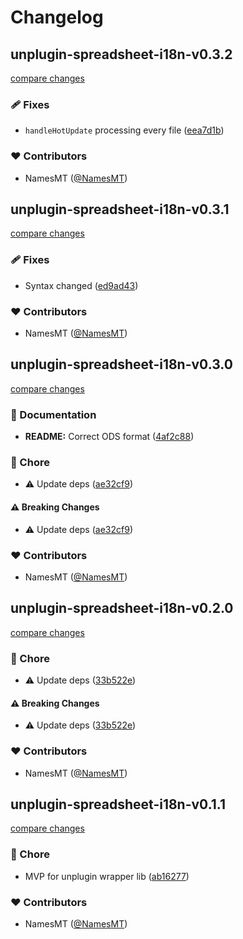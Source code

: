 # Changelog


## unplugin-spreadsheet-i18n-v0.3.2

[compare changes](https://github.com/namesmt/spreadsheet-i18n--mono/compare/unplugin-spreadsheet-i18n-v0.3.1...unplugin-spreadsheet-i18n-v0.3.2)

### 🩹 Fixes

- `handleHotUpdate` processing every file ([eea7d1b](https://github.com/namesmt/spreadsheet-i18n--mono/commit/eea7d1b))

### ❤️ Contributors

- NamesMT ([@NamesMT](https://github.com/NamesMT))

## unplugin-spreadsheet-i18n-v0.3.1

[compare changes](https://github.com/namesmt/spreadsheet-i18n--mono/compare/unplugin-spreadsheet-i18n-v0.3.0...unplugin-spreadsheet-i18n-v0.3.1)

### 🩹 Fixes

- Syntax changed ([ed9ad43](https://github.com/namesmt/spreadsheet-i18n--mono/commit/ed9ad43))

### ❤️ Contributors

- NamesMT ([@NamesMT](https://github.com/NamesMT))

## unplugin-spreadsheet-i18n-v0.3.0

[compare changes](https://github.com/namesmt/spreadsheet-i18n--mono/compare/unplugin-spreadsheet-i18n-v0.2.0...unplugin-spreadsheet-i18n-v0.3.0)

### 📖 Documentation

- **README:** Correct ODS format ([4af2c88](https://github.com/namesmt/spreadsheet-i18n--mono/commit/4af2c88))

### 🏡 Chore

- ⚠️  Update deps ([ae32cf9](https://github.com/namesmt/spreadsheet-i18n--mono/commit/ae32cf9))

#### ⚠️ Breaking Changes

- ⚠️  Update deps ([ae32cf9](https://github.com/namesmt/spreadsheet-i18n--mono/commit/ae32cf9))

### ❤️ Contributors

- NamesMT ([@NamesMT](https://github.com/NamesMT))

## unplugin-spreadsheet-i18n-v0.2.0

[compare changes](https://github.com/namesmt/spreadsheet-i18n--mono/compare/unplugin-spreadsheet-i18n-v0.1.1...unplugin-spreadsheet-i18n-v0.2.0)

### 🏡 Chore

- ⚠️  Update deps ([33b522e](https://github.com/namesmt/spreadsheet-i18n--mono/commit/33b522e))

#### ⚠️ Breaking Changes

- ⚠️  Update deps ([33b522e](https://github.com/namesmt/spreadsheet-i18n--mono/commit/33b522e))

### ❤️ Contributors

- NamesMT ([@NamesMT](https://github.com/NamesMT))

## unplugin-spreadsheet-i18n-v0.1.1

[compare changes](https://github.com/namesmt/spreadsheet-i18n--mono/compare/main...unplugin-spreadsheet-i18n-v0.1.1)

### 🏡 Chore

- MVP for unplugin wrapper lib ([ab16277](https://github.com/namesmt/spreadsheet-i18n--mono/commit/ab16277))

### ❤️ Contributors

- NamesMT ([@NamesMT](https://github.com/NamesMT))


